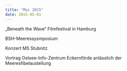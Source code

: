 ```yaml
---
title: "Mai 2015"
date: 2015-05-01
---
```


„Beneath the Wave“ Filmfestival in Hamburg

BSH-Meeressysmposium

Konzert MS Stubnitz

Vortrag Ostsee-Info-Zentrum Eckernförde anlässlich der Meeresfibelaustellung
